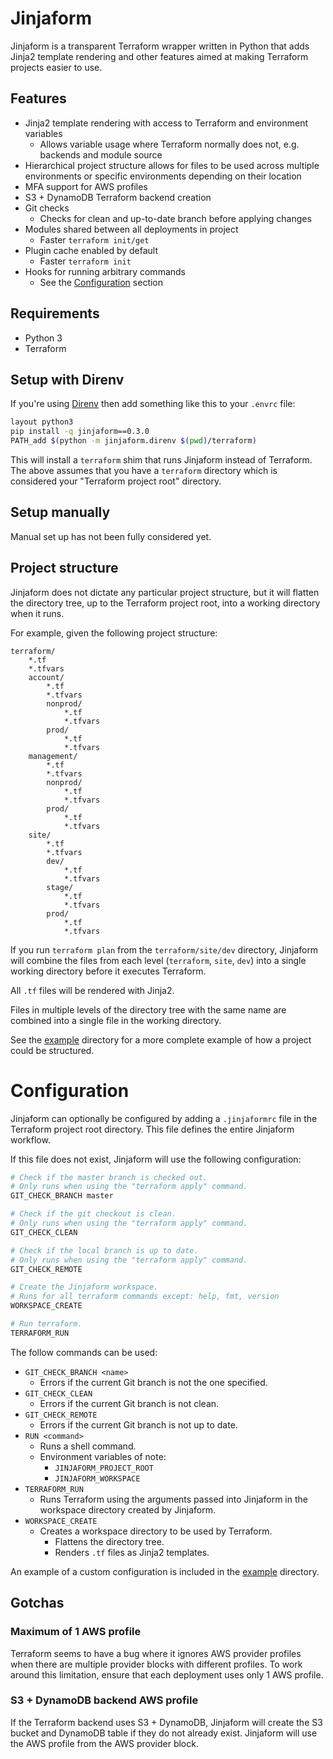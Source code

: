 # Jinjaform

Jinjaform is a transparent Terraform wrapper written in Python that adds Jinja2 template rendering and other features aimed at making Terraform projects easier to use.

## Features

* Jinja2 template rendering with access to Terraform and environment variables
    * Allows variable usage where Terraform normally does not, e.g. backends and module source
* Hierarchical project structure allows for files to be used across multiple environments or specific environments depending on their location
* MFA support for AWS profiles
* S3 + DynamoDB Terraform backend creation
* Git checks
    * Checks for clean and up-to-date branch before applying changes
* Modules shared between all deployments in project
    * Faster `terraform init/get`
* Plugin cache enabled by default
    * Faster `terraform init`
* Hooks for running arbitrary commands
    * See the [Configuration](#configuration) section

## Requirements

* Python 3
* Terraform

## Setup with Direnv

If you're using [Direnv](https://direnv.net/) then add something like this to your `.envrc` file:

```sh
layout python3
pip install -q jinjaform==0.3.0
PATH_add $(python -m jinjaform.direnv $(pwd)/terraform)
```

This will install a `terraform` shim that runs Jinjaform instead of Terraform. The above assumes that you have a `terraform` directory which is considered your "Terraform project root" directory.

## Setup manually

Manual set up has not been fully considered yet.

## Project structure

Jinjaform does not dictate any particular project structure, but it will flatten the directory tree, up to the Terraform project root, into a working directory when it runs.

For example, given the following project structure:

```
terraform/
    *.tf
    *.tfvars
    account/
        *.tf
        *.tfvars
        nonprod/
            *.tf
            *.tfvars
        prod/
            *.tf
            *.tfvars
    management/
        *.tf
        *.tfvars
        nonprod/
            *.tf
            *.tfvars
        prod/
            *.tf
            *.tfvars
    site/
        *.tf
        *.tfvars
        dev/
            *.tf
            *.tfvars
        stage/
            *.tf
            *.tfvars
        prod/
            *.tf
            *.tfvars
```

If you run `terraform plan` from the `terraform/site/dev` directory, Jinjaform will combine the files from each level (`terraform`, `site`, `dev`) into a single working directory before it executes Terraform.

All `.tf` files will be rendered with Jinja2.

Files in multiple levels of the directory tree with the same name are combined into a single file in the working directory.

See the [example](./example) directory for a more complete example of how a project could be structured.

# Configuration

Jinjaform can optionally be configured by adding a `.jinjaformrc` file in the Terraform project root directory. This file defines the entire Jinjaform workflow.

If this file does not exist, Jinjaform will use the following configuration:

```bash
# Check if the master branch is checked out.
# Only runs when using the "terraform apply" command.
GIT_CHECK_BRANCH master

# Check if the git checkout is clean.
# Only runs when using the "terraform apply" command.
GIT_CHECK_CLEAN

# Check if the local branch is up to date.
# Only runs when using the "terraform apply" command.
GIT_CHECK_REMOTE

# Create the Jinjaform workspace.
# Runs for all terraform commands except: help, fmt, version
WORKSPACE_CREATE

# Run terraform.
TERRAFORM_RUN
```

The follow commands can be used:

* `GIT_CHECK_BRANCH <name>`
    * Errors if the current Git branch is not the one specified.
* `GIT_CHECK_CLEAN`
    * Errors if the current Git branch is not clean.
* `GIT_CHECK_REMOTE`
    * Errors if the current Git branch is not up to date.
* `RUN <command>`
    * Runs a shell command.
    * Environment variables of note:
        * `JINJAFORM_PROJECT_ROOT`
        * `JINJAFORM_WORKSPACE`
* `TERRAFORM_RUN`
    * Runs Terraform using the arguments passed into Jinjaform in the workspace directory created by Jinjaform.
* `WORKSPACE_CREATE`
    * Creates a workspace directory to be used by Terraform.
        * Flattens the directory tree.
        * Renders `.tf` files as Jinja2 templates.

An example of a custom configuration is included in the [example](./example) directory.

## Gotchas

### Maximum of 1 AWS profile

Terraform seems to have a bug where it ignores AWS provider profiles when there are multiple provider blocks with different profiles. To work around this limitation, ensure that each deployment uses only 1 AWS profile.

### S3 + DynamoDB backend AWS profile

If the Terraform backend uses S3 + DynamoDB, Jinjaform will create the S3 bucket and DynamoDB table if they do not already exist. Jinjaform will use the AWS profile from the AWS provider block.
